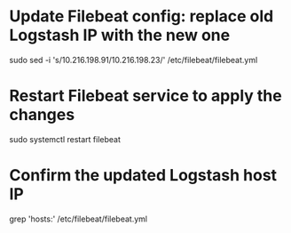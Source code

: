 # Update Filebeat config: replace old Logstash IP with the new one
sudo sed -i 's/10\.216\.198\.91/10.216.198.23/' /etc/filebeat/filebeat.yml

# Restart Filebeat service to apply the changes
sudo systemctl restart filebeat

# Confirm the updated Logstash host IP
grep 'hosts:' /etc/filebeat/filebeat.yml
